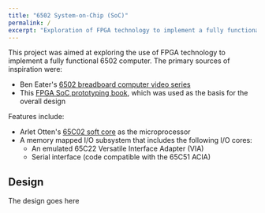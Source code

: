 ```yaml
---
title: "6502 System-on-Chip (SoC)"
permalink: /
excerpt: "Exploration of FPGA technology to implement a fully functional 6502 computer"
---
```


This project was aimed at exploring the use of FPGA technology to implement a fully functional 6502 computer. The primary sources of inspiration were:
* Ben Eater's [6502 breadboard computer video series](https://eater.net/6502) 
* This [FPGA SoC prototyping book](https://www.wiley.com/en-us/FPGA+Prototyping+by+SystemVerilog+Examples%3A+Xilinx+MicroBlaze+MCS+SoC+Edition-p-9781119282709), which was used as the basis for the overall design

Features include:
* Arlet Otten's [65C02 soft core](https://github.com/Arlet/verilog-65C02-microcode) as the microprocessor
* A memory mapped I/O subsystem that includes the following I/O cores:
    * An emulated 65C22 Versatile Interface Adapter (VIA)
    * Serial interface (code compatible with the 65C51 ACIA)

## Design

The design goes here

